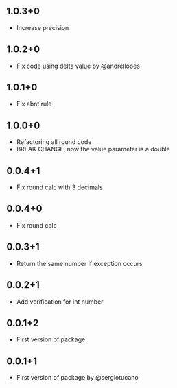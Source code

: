 ## 1.0.3+0
* Increase precision

## 1.0.2+0
* Fix code using delta value by @andrellopes

## 1.0.1+0
* Fix abnt rule

## 1.0.0+0
* Refactoring all round code
* BREAK CHANGE, now the value parameter is a double 

## 0.0.4+1
* Fix round calc with 3 decimals

## 0.0.4+0
* Fix round calc

## 0.0.3+1
* Return the same number if exception occurs

## 0.0.2+1
* Add verification for int number

## 0.0.1+2
* First version of package

## 0.0.1+1
* First version of package by @sergiotucano